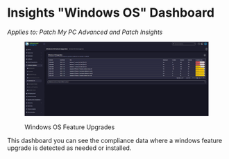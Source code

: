 # Insights "Windows OS" Dashboard

_Applies to: Patch My PC Advanced and Patch Insights_

<figure><img src="../../../_images/gitbook/image%20%28307%29.png" alt=""><figcaption><p>Windows OS Feature Upgrades</p></figcaption></figure>

This dashboard you can see the compliance data where a windows feature upgrade is detected as needed or installed.
